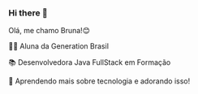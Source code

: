 ### Hi there 👋

<!--
**Brunaguimaraesb/Brunaguimaraesb** is a ✨ _special_ ✨ repository because its `README.md` (this file) appears on your GitHub profile.

Here are some ideas to get you started:

- 🔭 I’m currently working on ...
- 🌱 I’m currently learning ...
- 👯 I’m looking to collaborate on ...
- 🤔 I’m looking for help with ...
- 💬 Ask me about ...
- 📫 How to reach me: ...
- 😄 Pronouns: ...
- ⚡ Fun fact: ...
-->

Olá, me chamo Bruna!😊

👩‍🎓 Aluna da Generation Brasil

📚 Desenvolvedora Java FullStack em Formação

👀 Aprendendo mais sobre tecnologia e adorando isso!
